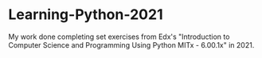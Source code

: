 # Learning-Python-2021
My work done completing set exercises from Edx's "Introduction to Computer Science and Programming Using Python MITx - 6.00.1x" in 2021.
